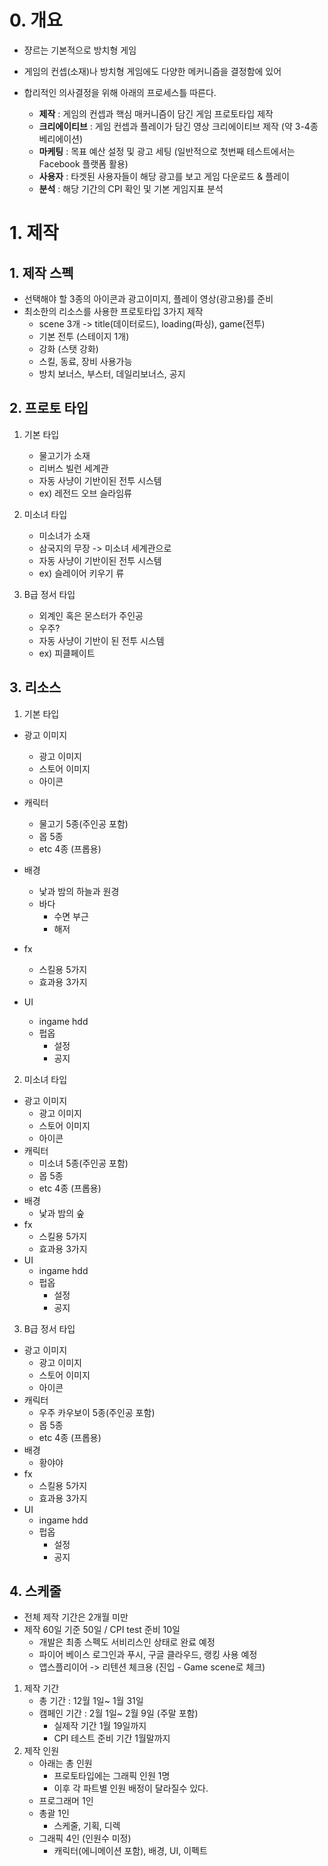 # 0. 개요
- 쟝르는 기본적으로 방치형 게임
- 게임의 컨셉(소재)나 방치형 게임에도 다양한 메커니즘을 결정함에 있어
- 합리적인 의사결정을 위해 아래의 프로세스틀 따른다.
    
    - <b>제작</b> : 게임의 컨셉과 핵심 매커니즘이 담긴 게임 프로토타입 제작 
    - <b>크리에이티브</b> : 게임 컨셉과 플레이가 담긴 영상 크리에이티브 제작 (약 3-4종 베리에이션) 
    - <b>마케팅</b> : 목표 예산 설정 및 광고 세팅 (일반적으로 첫번째 테스트에서는 Facebook 플랫폼 활용) 
    - <b>사용자</b> : 타겟된 사용자들이 해당 광고를 보고 게임 다운로드 & 플레이 
    - <b>분석</b> : 해당 기간의 CPI 확인 및 기본 게임지표 분석 

# 1. 제작
## 1. 제작 스펙
- 선택해야 할 3종의 아이콘과 광고이미지, 플레이 영상(광고용)를 준비
- 최소한의 리소스를 사용한 프로토타입 3가지 제작
    - scene 3개 -> title(데이터로드), loading(파싱), game(전투)
    - 기본 전투 (스테이지 1개)
    - 강화 (스탯 강화)
    - 스킬, 동료, 장비 사용가능
    - 방치 보너스, 부스터, 데일리보너스, 공지 

## 2. 프로토 타입
1) 기본 타입
    - 물고기가 소재
    - 리버스 빌런 세계관
    - 자동 사냥이 기반이된 전투 시스템
    - ex) 레전드 오브 슬라임류

2) 미소녀 타입
    - 미소녀가 소재
    - 삼국지의 무장 -> 미소녀 세계관으로
    - 자동 사냥이 기반이된 전투 시스템
    - ex) 슬레이어 키우기 류

3) B급 정서 타입
    - 외계인 혹은 몬스터가 주인공
    - 우주?
    - 자동 사냥이 기반이 된 전투 시스템
    - ex) 피클페이트
 
## 3. 리소스
1) 기본 타입
- 광고 이미지
    - 광고 이미지
    - 스토어 이미지
    - 아이콘 
-  캐릭터
    - 물고기 5종(주인공 포함)
    - 몹 5종
    - etc 4종 (프롭용)
- 배경
    - 낯과 밤의 하늘과 원경
    - 바다
        - 수면 부근
        - 해저  
- fx
    - 스킬용 5가지
    - 효과용 3가지 

- UI
    - ingame hdd
    - 펍옵
        - 설정
        - 공지      

2) 미소녀 타입
- 광고 이미지
    - 광고 이미지
    - 스토어 이미지
    - 아이콘 
- 캐릭터
    - 미소녀 5종(주인공 포함)
    - 몹 5종
    - etc 4종 (프롭용)
- 배경
    - 낯과 밤의 숲  
- fx
    - 스킬용 5가지
    - 효과용 3가지 
- UI
    - ingame hdd
    - 펍옵
        - 설정
        - 공지  

3) B급 정서 타입
- 광고 이미지
    - 광고 이미지
    - 스토어 이미지
    - 아이콘 
- 캐릭터
    - 우주 카우보이 5종(주인공 포함)
    - 몹 5종
    - etc 4종 (프롭용)
- 배경
    - 황야야  
- fx
    - 스킬용 5가지
    - 효과용 3가지 
- UI
    - ingame hdd
    - 펍옵
        - 설정
        - 공지

## 4. 스케줄
- 전체 제작 기간은 2개월 미만
- 제작 60일 기준 50일 / CPI test 준비 10일
    - 개발은 최종 스펙도 서비리스인 상태로 완료 예정
    - 파이어 베이스 로그인과 푸시, 구글 클라우드, 랭킹 사용 예정
    - 앱스플리이어 -> 리텐션 체크용 (진입 - Game scene로 체크)
1) 제작 기간
    - 총 기간 : 12월 1일~ 1월 31일
    - 캠페인 기간 : 2월 1일~ 2월 9일 (주말 포함)
        - 실제작 기간 1월 19일까지
        - CPI 테스트 준비 기간 1월말까지
3) 제작 인원
    - 아래는 총 인원
        - 프로토타입에는 그래픽 인원 1명
        - 이후 각 파트별 인원 배정이 달라질수 있다. 
    - 프로그래머 1인
    - 총괄 1인 
        - 스케줄, 기획, 디렉  
    - 그래픽 4인 (인원수 미정)
        - 캐릭터(에니메이션 포함), 배경, UI, 이펙트 
    


